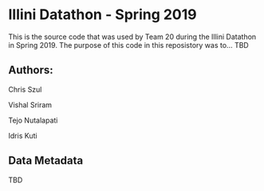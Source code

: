 # Illini Datathon - Spring 2019

This is the source code that was used by Team 20 during the Illini Datathon in Spring 2019. The purpose of this code in this reposistory was to... TBD

## Authors:
Chris Szul

Vishal Sriram

Tejo Nutalapati

Idris Kuti

## Data Metadata
TBD
